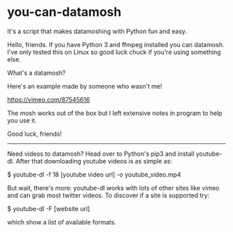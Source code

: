 # you-can-datamosh

It's a script that makes datamoshing with Python fun and easy.

Hello, friends. If you have Python 3 and ffmpeg installed you can datamosh.
I've only tested this on Linux so good luck chuck if you're using something else.

What's a datamosh?

Here's an example made by someone who wasn't me!

https://vimeo.com/87545616

The mosh works out of the box but I left extensive notes in program to help you use it.

Good luck, friends!

__________________________________________________________________________________________

Need videos to datamosh? Head over to Python's pip3 and install youtube-dl.
After that downloading youtube videos is as simple as:

  $ youtube-dl -f 18 [youtube video url] -o youtube_video.mp4

But wait, there's more: youtube-dl works with lots of other sites like vimeo and can grab most twitter videos.
To discover if a site is supported try:

  $ youtube-dl -F [website url]
  
which show a list of available formats.
